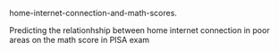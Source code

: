 home-internet-connection-and-math-scores.


 Predicting the relationhship between home internet connection in poor areas on the math score in PISA exam
